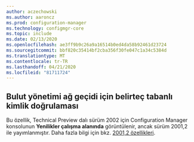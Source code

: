 ```yaml
---
author: aczechowski
ms.author: aaroncz
ms.prod: configuration-manager
ms.technology: configmgr-core
ms.topic: include
ms.date: 02/13/2020
ms.openlocfilehash: ae3ff9b9c26a9a16514b0ed4da58b92461d23724
ms.sourcegitcommit: bbf820c35414bf2cba356f30fe047c1a34c5384d
ms.translationtype: MT
ms.contentlocale: tr-TR
ms.lasthandoff: 04/21/2020
ms.locfileid: "81711724"
---
```

## <a name="token-based-authentication-for-cloud-management-gateway"></a><a name="bkmk_cmg"></a>Bulut yönetimi ağ geçidi için belirteç tabanlı kimlik doğrulaması

<!--5686290-->

Bu özellik, Technical Preview dalı sürüm 2002 için Configuration Manager konsolunun **Yenilikler çalışma alanında** görüntülenir, ancak sürüm 2001,2 ile yayımlanmıştır. Daha fazla bilgi için bkz. [2001,2 özellikleri](../../technical-preview-2001-2.md#bkmk_cmg).
